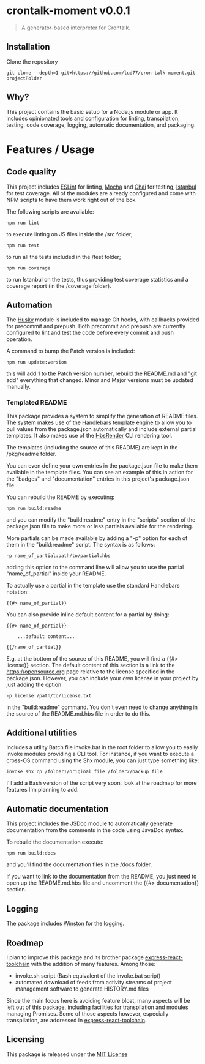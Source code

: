 # crontalk-moment v0.0.1
> A generator-based interpreter for Crontalk.



## Installation

Clone the repository

	git clone --depth=1 git+https://github.com/lud77/cron-talk-moment.git projectFolder

## Why?

This project contains the basic setup for a Node.js module or app. It includes opinionated tools and configuration for linting, transpilation, testing, code coverage, logging, automatic documentation, and packaging.



# Features / Usage

## Code quality

This project includes [ESLint](https://github.com/eslint/eslint) for linting, [Mocha](https://github.com/mochajs/mocha) and [Chai](https://github.com/chaijs/chai) for testing, [Istanbul](https://github.com/gotwarlost/istanbul) for test coverage. 
All of the modules are already configured and come with NPM scripts to have them work right out of the box.

The following scripts are available:

	npm run lint

to execute linting on JS files inside the /src folder;

	npm run test

to run all the tests included in the /test folder;

	npm run coverage

to run Istanbul on the tests, thus providing test coverage statistics and a coverage report (in the /coverage folder).



## Automation

The [Husky](https://github.com/typicode/husky) module is included to manage Git hooks, with callbacks provided for precommit and prepush. 
Both precommit and prepush are currently configured to lint and test the code before every commit and push operation.

A command to bump the Patch version is included:

	npm run update:version

this will add 1 to the Patch version number, rebuild the README.md and "git add" everything that changed. Minor and Major versions must be updated manually.



### Templated README

This package provides a system to simplify the generation of README files. The system makes use of the [Handlebars](https://github.com/wycats/handlebars.js/) template engine to allow you to pull values from the package.json automatically and include external partial templates. It also makes use of the [HbsRender](https://github.com/lud77/hbs-render) CLI rendering tool.

The templates (including the source of this README) are kept in the /pkg/readme folder. 

You can even define your own entries in the package.json file to make them available in the template files. You can see an example of this in action for the "badges" and "documentation" entries in this project's package.json file.

You can rebuild the README by executing:
	
	npm run build:readme

and you can modify the "build:readme" entry in the "scripts" section of the package.json file to make more or less partials available for the rendering.

More partials can be made available by adding a "-p" option for each of them in the "build:readme" script. The syntax is as follows:

	-p name_of_partial:path/to/partial.hbs

adding this option to the command line will allow you to use the partial "name_of_partial" inside your README.

To actually use a partial in the template use the standard Handlebars notation:

	{{#> name_of_partial}}


You can also provide inline default content for a partial by doing:

	{{#> name_of_partial}}

		...default content...

	{{/name_of_partial}}

E.g. at the bottom of the source of this README, you will find a {{#> license}} section. The default content of this section is a link to the https://opensource.org page relative to the license specified in the package.json. However, you can include your own license in your project by just adding the option

	-p license:/path/to/license.txt

in the "build:readme" command. You don't even need to change anything in the source of the README.md.hbs file in order to do this.



## Additional utilities

Includes a utility Batch file invoke.bat in the root folder to allow you to easily invoke modules providing a CLI tool. For instance, if you want to execute a cross-OS command using the Shx module, you can just type something like:

	invoke shx cp /folder1/original_file /folder2/backup_file

I'll add a Bash version of the script very soon, look at the roadmap for more features I'm planning to add.



## Automatic documentation

This project includes the JSDoc module to automatically generate documentation from the comments in the code using JavaDoc syntax.

To rebuild the documentation execute:

	npm run build:docs

and you'll find the documentation files in the /docs folder.

If you want to link to the documentation from the README, you just need to open up the README.md.hbs file and uncomment the {{#> documentation}} section.


## Logging

The package includes [Winston](http://github.com/winstonjs/winston) for the logging. 








## Roadmap

I plan to improve this package and its brother package [express-react-toolchain](https://github.com/lud77/express-react-toolchain) with the addition of many features. Among those:

- invoke.sh script (Bash equivalent of the invoke.bat script)
- automated download of feeds from activity streams of project management software to generate HISTORY.md files

Since the main focus here is avoiding feature bloat, many aspects will be left out of this package, including facilities for transpilation and modules managing Promises. Some of those aspects however, especially transpilation, are addressed in [express-react-toolchain](https://github.com/lud77/express-react-toolchain).




## Licensing

This package is released under the [MIT License](https://opensource.org/licenses/MIT)

